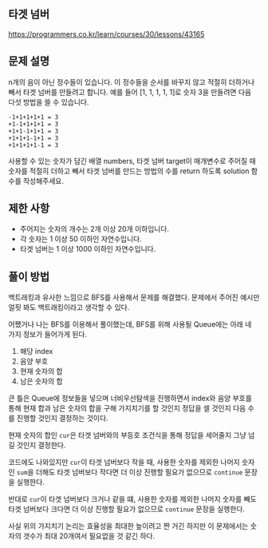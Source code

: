 ## 타겟 넘버

https://programmers.co.kr/learn/courses/30/lessons/43165

## 문제 설명

n개의 음이 아닌 정수들이 있습니다. 이 정수들을 순서를 바꾸지 않고 적절히 더하거나 빼서 타겟 넘버를 만들려고 합니다. 예를 들어 [1, 1, 1, 1, 1]로 숫자 3을 만들려면 다음 다섯 방법을 쓸 수 있습니다.

```
-1+1+1+1+1 = 3
+1-1+1+1+1 = 3
+1+1-1+1+1 = 3
+1+1+1-1+1 = 3
+1+1+1+1-1 = 3
```

사용할 수 있는 숫자가 담긴 배열 numbers, 타겟 넘버 target이 매개변수로 주어질 때 숫자를 적절히 더하고 빼서 타겟 넘버를 만드는 방법의 수를 return 하도록 solution 함수를 작성해주세요.

## 제한 사항

- 주어지는 숫자의 개수는 2개 이상 20개 이하입니다.
- 각 숫자는 1 이상 50 이하인 자연수입니다.
- 타겟 넘버는 1 이상 1000 이하인 자연수입니다.

## 풀이 방법

백트래킹과 유사한 느낌으로 BFS를 사용해서 문제를 해결했다. 문제에서 주어진 예시만 얼핏 봐도 백트래킹이라고 생각할 수 있다.

어쨌거나 나는 BFS를 이용해서 풀이했는데, BFS를 위해 사용될 Queue에는 아래 네 가지 정보가 들어가게 된다.

1. 해당 index
2. 음양 부호
3. 현재 숫자의 합
4. 남은 숫자의 합

큰 틀은 Queue에 정보들을 넣으며 너비우선탐색을 진행하면서 index와 음양 부호를 통해 현재 합과 남은 숫자의 합을 구해 가지치기를 할 것인지 정답을 셀 것인지 다음 수를 진행할 것인지 결정하는 것이다.

현재 숫자의 합인 ```cur```은 타겟 넘버와의 부등호 조건식을 통해 정답을 세어줄지 그냥 넘길 것인지 결정한다.

코드에도 나와있지만 ```cur```이 타겟 넘버보다 작을 때, 사용한 숫자를 제외한 나머지 숫자인 ```sum```을 더해도 타겟 넘버보다 작다면 더 이상 진행할 필요가 없으므로 ```continue``` 문장을 실행한다.

반대로 ```cur```이 타겟 넘버보다 크거나 같을 떄, 사용한 숫자를 제외한 나머지 숫자를 빼도 타겟 넘버보다 크다면 더 이상 진행할 필요가 없으므로 ```continue``` 문장을 실행한다.

사실 위의 가지치기 논리는 효율성을 최대한 높이려고 짠 거긴 하지만 이 문제에서는 숫자의 갯수가 최대 20개여서 필요없을 것 같긴 하다.